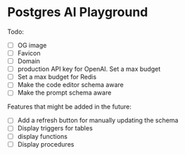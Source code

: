 # Postgres AI Playground

Todo:
- [ ] OG image
- [ ] Favicon
- [ ] Domain
- [ ] production API key for OpenAI. Set a max budget
- [ ] Set a max budget for Redis
- [ ] Make the code editor schema aware
- [ ] Make the prompt schema aware

Features that might be added in the future:
- [ ] Add a refresh button for manually updating the schema
- [ ] Display triggers for tables
- [ ] display functions
- [ ] Display procedures